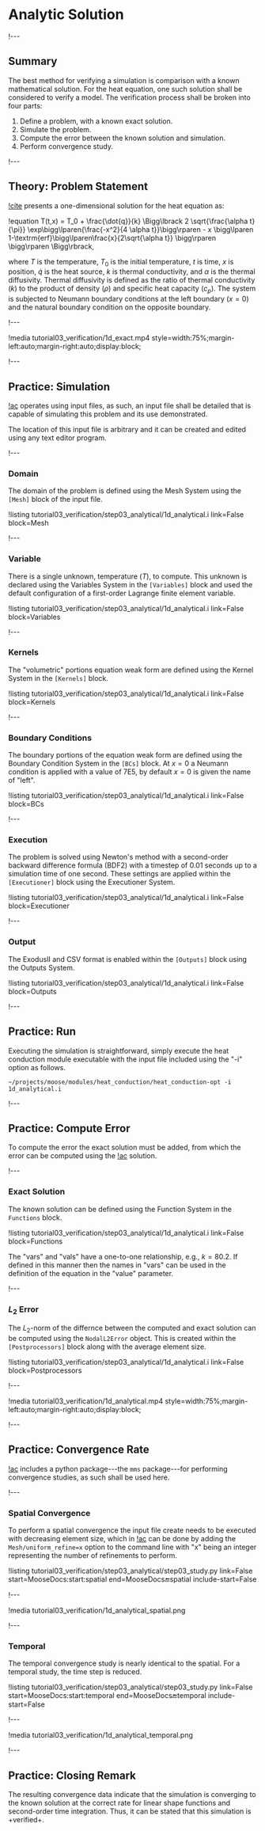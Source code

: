 # Analytic Solution

!---

## Summary

The best method for verifying a simulation is comparison with a known mathematical solution.
For the heat equation, one such solution shall be considered to verify a model. The verification
process shall be broken into four parts:

1. Define a problem, with a known exact solution.
2. Simulate the problem.
3. Compute the error between the known solution and simulation.
4. Perform convergence study.

!---

## Theory: Problem Statement

[!cite](incropera1996fundamentals) presents a one-dimensional solution for the heat equation as:

!equation
T(t,x) = T_0 + \frac{\dot{q}}{k} \Bigg\lbrack 2 \sqrt{\frac{\alpha t}{\pi}}
         \exp\bigg\lparen{\frac{-x^2}{4 \alpha t}}\bigg\rparen -
         x \bigg\lparen 1-\textrm{erf}\bigg\lparen\frac{x}{2\sqrt{\alpha t}} \bigg\rparen \bigg\rparen \Bigg\rbrack,

where $T$ is the temperature, $T_0$ is the initial temperature, $t$ is time, $x$ is position,
$\dot{q}$ is the heat source, $k$ is thermal conductivity, and $\alpha$ is the thermal diffusivity.
Thermal diffusivity is defined as the ratio of thermal conductivity ($k$) to the product of density ($\rho$)
and specific heat capacity ($c_p$). The system is subjected to Neumann boundary conditions at the
left boundary ($x=0$) and the natural boundary condition on the opposite boundary.

!---

!media tutorial03_verification/1d_exact.mp4 style=width:75%;margin-left:auto;margin-right:auto;display:block;

!---

## Practice: Simulation

[!ac](MOOSE) operates using input files, as such, an input file shall be detailed that is capable of
simulating this problem and its use demonstrated.

The location of this input file is arbitrary and it can be created and edited using any text editor
program.

!---

### Domain

The domain of the problem is defined using the Mesh System using the `[Mesh]` block of the input file.

!listing tutorial03_verification/step03_analytical/1d_analytical.i link=False block=Mesh

!---

### Variable

There is a single unknown, temperature ($T$), to compute. This unknown is declared using the
Variables System in the `[Variables]` block and used the default
configuration of a first-order Lagrange finite element variable.

!listing tutorial03_verification/step03_analytical/1d_analytical.i link=False block=Variables

!---

### Kernels

The "volumetric" portions equation weak form are defined using the Kernel System in the `[Kernels]`
block.

!listing tutorial03_verification/step03_analytical/1d_analytical.i link=False block=Kernels

!---

### Boundary Conditions

The boundary portions of the equation weak form are defined using the
Boundary Condition System in the `[BCs]` block. At $x=0$ a
Neumann condition is applied with a value of 7E5, by default $x=0$ is given the name of "left".

!listing tutorial03_verification/step03_analytical/1d_analytical.i link=False block=BCs

!---

### Execution

The problem is solved using Newton's method with a second-order backward difference formula (BDF2)
with a timestep of 0.01 seconds up to a simulation time of one second. These settings are applied
within the `[Executioner]` block using the Executioner System.

!listing tutorial03_verification/step03_analytical/1d_analytical.i link=False block=Executioner

!---

### Output

The ExodusII and CSV format is enabled within the `[Outputs]` block using the Outputs
System.

!listing tutorial03_verification/step03_analytical/1d_analytical.i link=False block=Outputs

!---

## Practice: Run

Executing the simulation is straightforward, simply execute the heat conduction module executable
with the input file included using the "-i" option as follows.

```
~/projects/moose/modules/heat_conduction/heat_conduction-opt -i 1d_analytical.i
```

!---

## Practice: Compute Error

To compute the error the exact solution must be added, from which the error can be computed using
the [!ac](FEM) solution.

!---


### Exact Solution

The known solution can be defined using the Function System in the `Functions` block.

!listing tutorial03_verification/step03_analytical/1d_analytical.i link=False block=Functions

The "vars" and "vals" have a one-to-one relationship, e.g., $k=80.2$. If defined in this manner
then the names in "vars" can be used in the definition of the equation in the "value" parameter.

!---

### $L_2$ Error

The $L_2$-norm of the differnce between the computed and exact solution
can be computed using the `NodalL2Error` object. This is created within the `[Postprocessors]` block
along with the average element size.

!listing tutorial03_verification/step03_analytical/1d_analytical.i link=False block=Postprocessors

!---

!media tutorial03_verification/1d_analytical.mp4 style=width:75%;margin-left:auto;margin-right:auto;display:block;

!---

## Practice: Convergence Rate

[!ac](MOOSE) includes a python package---the `mms` package---for performing convergence studies, as
such shall be used here.

!---

### Spatial Convergence

To perform a spatial convergence the input file create needs to be executed with decreasing element
size, which in [!ac](MOOSE) can be done by adding the `Mesh/uniform_refine=x` option to the
command line with "x" being an integer representing the number of refinements to perform.

!listing tutorial03_verification/step03_analytical/step03_study.py
         link=False start=MooseDocs:start:spatial end=MooseDocs:end:spatial include-start=False

!---

!media tutorial03_verification/1d_analytical_spatial.png

!---

### Temporal

The temporal convergence study is nearly identical to the spatial.
For a temporal study, the time step is reduced.

!listing tutorial03_verification/step03_analytical/step03_study.py
         link=False start=MooseDocs:start:temporal end=MooseDocs:end:temporal include-start=False

!---

!media tutorial03_verification/1d_analytical_temporal.png

!---

## Practice: Closing Remark

The resulting convergence data indicate that the simulation is converging to the known solution
at the correct rate for linear shape functions and second-order time integration. Thus, it can
be stated that this simulation is +verified+.
